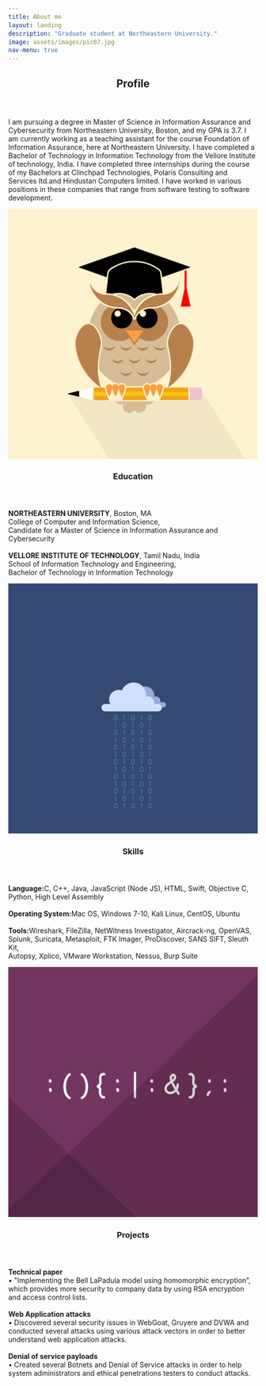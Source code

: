 ```yaml
---
title: About me
layout: landing
description: "Graduate student at Northeastern University."
image: assets/images/pic07.jpg
nav-menu: true
---
```


<!-- Main -->
<div id="main">

<!-- One -->
<section id="one">
	<div class="inner">
		<header class="major">
			<h2>Profile</h2>
		</header>
		<p>I am pursuing a degree in Master of Science in Information Assurance and Cybersecurity from Northeastern University, Boston, and my GPA is 3.7. I am currently working as a teaching assistant for the course Foundation of Information Assurance, here at Northeastern University. I have completed a Bachelor of Technology in Information Technology from the Vellore Institute of technology, India. I have completed three internships during the course of my Bachelors at Clinchpad Technologies, Polaris Consulting and Services ltd.and Hindustan Computers limited. I have worked in various positions in these companies that range from software testing to software development.</p>
	</div>
</section>

<!-- Two -->
<section id="two" class="spotlights">
	<section>
		<a href="generic.html" class="image">
			<img src="assets/images/pic08.jpg" alt="" data-position="center center" />
		</a>
		<div class="content">
			<div class="inner">
				<header class="major">
					<h3>Education</h3>
				</header>
				<p><b>NORTHEASTERN UNIVERSITY</b>, Boston, MA <br  />College of Computer and Information Science,<br  />Candidate for a Master of Science in Information Assurance and Cybersecurity
				<br  />
				<br  /><b>VELLORE INSTITUTE OF TECHNOLOGY</b>, Tamil Nadu, India <br  />School of Information Technology and Engineering, <br  />Bachelor of Technology in Information Technology
				</p>
				<ul class="actions">
					<!--li><a href="generic.html" class="button">Learn more</a></li-->
				</ul>
			</div>
		</div>
	</section>
	<section>
		<a href="generic.html" class="image">
			<img src="assets/images/pic09.jpg" alt="" data-position="top center" />
		</a>
		<div class="content">
			<div class="inner">
				<header class="major">
					<h3>Skills</h3>
				</header>
				<p><b>Language:</b>C, C++, Java, JavaScript (Node JS), HTML, Swift, Objective C, Python, High Level Assembly 
				<br  /><br  /><b>Operating System:</b>Mac OS, Windows 7-10, Kali Linux, CentOS, Ubuntu 
				<br  /><br  /><b>Tools:</b>Wireshark, FileZilla, NetWitness Investigator, Aircrack-ng, OpenVAS,
				<br  />Splunk, Suricata, Metasploit, FTK Imager, ProDiscover, SANS SIFT, Sleuth Kit,
				<br  />Autopsy, Xplico, VMware Workstation, Nessus, Burp Suite </p>
				<ul class="actions">
					<!--li><a href="generic.html" class="button">Learn more</a></li-->
				</ul>
			</div>
		</div>
	</section>
	<section>
		<a href="generic.html" class="image">
			<img src="assets/images/pic14.jpg" alt="" data-position="25% 25%" />
		</a>
		<div class="content">
			<div class="inner">
				<header class="major">
					<h3>Projects</h3>
				</header>
				<p><b>Technical paper</b>
						<br  />• "Implementing the Bell LaPadula model using homomorphic encryption”, which provides more security to company data by using RSA encryption and access control lists.
					<br  /><br  /><b>Web Application attacks</b> 
						<br  />• Discovered several security issues in WebGoat, Gruyere and DVWA and conducted several attacks using various attack vectors in order to better understand web application attacks.
					<br  /><br  /><b>Denial of service payloads</b> 
						<br  />• Created several Botnets and Denial of Service attacks in order to help system administrators and ethical penetrations testers to conduct attacks.
				</p>
				<ul class="actions">
					<!--li><a href="generic.html" class="button">Learn more</a></li-->
				</ul>
			</div>
		</div>
	</section>
</section>

<!-- Three >
<section id="three">
	<div class="inner">
		<header class="major">
			<h2>Massa libero</h2>
		</header>
		<p>Nullam et orci eu lorem consequat tincidunt vivamus et sagittis libero. Mauris aliquet magna magna sed nunc rhoncus pharetra. Pellentesque condimentum sem. In efficitur ligula tate urna. Maecenas laoreet massa vel lacinia pellentesque lorem ipsum dolor. Nullam et orci eu lorem consequat tincidunt. Vivamus et sagittis libero. Mauris aliquet magna magna sed nunc rhoncus amet pharetra et feugiat tempus.</p>
		<ul class="actions">
			<!-li><a href="generic.html" class="button next">Get Started</a></li->
		</ul>
	</div>
</section-->

</div>
